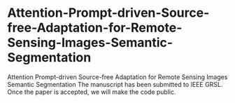 # Attention-Prompt-driven-Source-free-Adaptation-for-Remote-Sensing-Images-Semantic-Segmentation
Attention Prompt-driven Source-free Adaptation for Remote Sensing Images Semantic Segmentation
The manuscript has been submitted to IEEE GRSL. Once the paper is accepted, we will make the code public.
